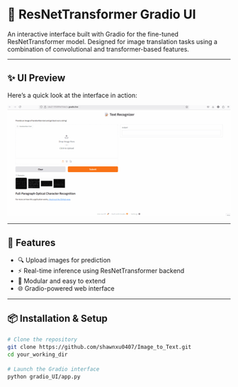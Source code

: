 # 🧠 ResNetTransformer Gradio UI

An interactive interface built with Gradio for the fine-tuned ResNetTransformer model. Designed for image translation tasks using a combination of convolutional and transformer-based features.

---

## ✨ UI Preview

Here’s a quick look at the interface in action:

![Gradio UI Demo](UI_demo.gif)

---

## 🚀 Features

- 🔍 Upload images for prediction
- ⚡ Real-time inference using ResNetTransformer backend
- 🧩 Modular and easy to extend
- 🌐 Gradio-powered web interface

---

## 📦 Installation & Setup

```bash
# Clone the repository
git clone https://github.com/shawnxu0407/Image_to_Text.git
cd your_working_dir

# Launch the Gradio interface
python gradio_UI/app.py
